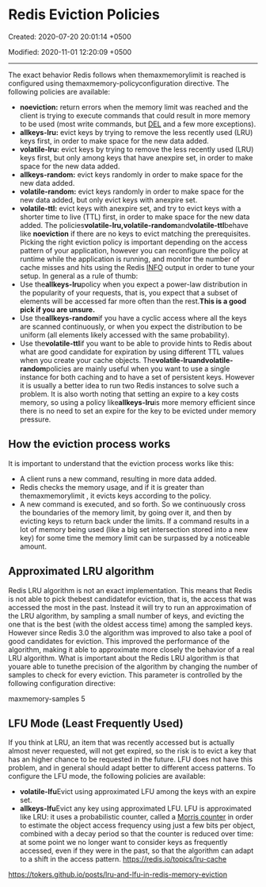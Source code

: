 # Redis Eviction Policies

Created: 2020-07-20 20:01:14 +0500

Modified: 2020-11-01 12:20:09 +0500

---

The exact behavior Redis follows when themaxmemorylimit is reached is configured using themaxmemory-policyconfiguration directive.
The following policies are available:

- **noeviction:** return errors when the memory limit was reached and the client is trying to execute commands that could result in more memory to be used (most write commands, but [DEL](https://redis.io/commands/del) and a few more exceptions).
- **allkeys-lru:** evict keys by trying to remove the less recently used (LRU) keys first, in order to make space for the new data added.
- **volatile-lru:** evict keys by trying to remove the less recently used (LRU) keys first, but only among keys that have anexpire set, in order to make space for the new data added.
- **allkeys-random:** evict keys randomly in order to make space for the new data added.
- **volatile-random:** evict keys randomly in order to make space for the new data added, but only evict keys with anexpire set.
- **volatile-ttl:** evict keys with anexpire set, and try to evict keys with a shorter time to live (TTL) first, in order to make space for the new data added.
The policies**volatile-lru,volatile-random**and**volatile-ttl**behave like **noeviction** if there are no keys to evict matching the prerequisites.
Picking the right eviction policy is important depending on the access pattern of your application, however you can reconfigure the policy at runtime while the application is running, and monitor the number of cache misses and hits using the Redis [INFO](https://redis.io/commands/info) output in order to tune your setup.
In general as a rule of thumb:
- Use the**allkeys-lru**policy when you expect a power-law distribution in the popularity of your requests, that is, you expect that a subset of elements will be accessed far more often than the rest.**This is a good pick if you are unsure.**
- Use the**allkeys-random**if you have a cyclic access where all the keys are scanned continuously, or when you expect the distribution to be uniform (all elements likely accessed with the same probability).
- Use the**volatile-ttl**if you want to be able to provide hints to Redis about what are good candidate for expiration by using different TTL values when you create your cache objects.
The**volatile-lruandvolatile-random**policies are mainly useful when you want to use a single instance for both caching and to have a set of persistent keys. However it is usually a better idea to run two Redis instances to solve such a problem.
It is also worth noting that setting an expire to a key costs memory, so using a policy like**allkeys-lru**is more memory efficient since there is no need to set an expire for the key to be evicted under memory pressure.

## How the eviction process works

It is important to understand that the eviction process works like this:

- A client runs a new command, resulting in more data added.
- Redis checks the memory usage, and if it is greater than themaxmemorylimit , it evicts keys according to the policy.
- A new command is executed, and so forth.
So we continuously cross the boundaries of the memory limit, by going over it, and then by evicting keys to return back under the limits.
If a command results in a lot of memory being used (like a big set intersection stored into a new key) for some time the memory limit can be surpassed by a noticeable amount.

## Approximated LRU algorithm

Redis LRU algorithm is not an exact implementation. This means that Redis is not able to pick thebest candidatefor eviction, that is, the access that was accessed the most in the past. Instead it will try to run an approximation of the LRU algorithm, by sampling a small number of keys, and evicting the one that is the best (with the oldest access time) among the sampled keys.
However since Redis 3.0 the algorithm was improved to also take a pool of good candidates for eviction. This improved the performance of the algorithm, making it able to approximate more closely the behavior of a real LRU algorithm.
What is important about the Redis LRU algorithm is that youare able to tunethe precision of the algorithm by changing the number of samples to check for every eviction. This parameter is controlled by the following configuration directive:

maxmemory-samples 5

## LFU Mode (Least Frequently Used)

If you think at LRU, an item that was recently accessed but is actually almost never requested, will not get expired, so the risk is to evict a key that has an higher chance to be requested in the future. LFU does not have this problem, and in general should adapt better to different access patterns.
To configure the LFU mode, the following policies are available:

- **volatile-lfu**Evict using approximated LFU among the keys with an expire set.
- **allkeys-lfu**Evict any key using approximated LFU.
LFU is approximated like LRU: it uses a probabilistic counter, called a [Morris counter](https://en.wikipedia.org/wiki/Approximate_counting_algorithm) in order to estimate the object access frequency using just a few bits per object, combined with a decay period so that the counter is reduced over time: at some point we no longer want to consider keys as frequently accessed, even if they were in the past, so that the algorithm can adapt to a shift in the access pattern.
<https://redis.io/topics/lru-cache>

<https://tokers.github.io/posts/lru-and-lfu-in-redis-memory-eviction>
